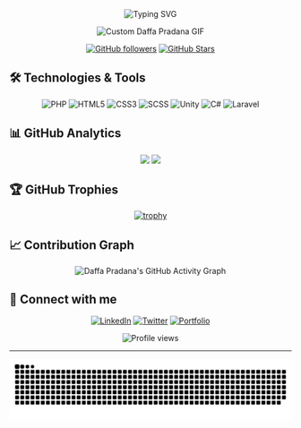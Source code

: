 <div align="center">
  <img src="https://readme-typing-svg.herokuapp.com?font=Fira+Code&weight=600&size=30&pause=1000&color=FFFFFF&center=true&vCenter=true&width=435&lines=DAFFA+PRADANA;Web+%26+Game+Developer" alt="Typing SVG" />
</div>

<p align="center">
  <img src="https://i.imgur.com/your-custom-gif.gif" width="500" alt="Custom Daffa Pradana GIF">
</p>

<div align="center">
  
  [![GitHub followers](https://img.shields.io/github/followers/daffapradana?style=for-the-badge&logo=github&logoColor=white&labelColor=black&color=black)](https://github.com/Daffapradanat)
  [![GitHub Stars](https://img.shields.io/github/stars/daffapradana?style=for-the-badge&logo=github&logoColor=white&labelColor=black&color=black)](https://github.com/Daffapradanat)

</div>

## 🛠️ Technologies & Tools

<div align="center">

  ![PHP](https://img.shields.io/badge/-PHP-777BB4?style=flat-square&logo=php&logoColor=white&labelColor=black)
  ![HTML5](https://img.shields.io/badge/-HTML5-E34F26?style=flat-square&logo=html5&logoColor=white&labelColor=black)
  ![CSS3](https://img.shields.io/badge/-CSS3-1572B6?style=flat-square&logo=css3&logoColor=white&labelColor=black)
  ![SCSS](https://img.shields.io/badge/-SCSS-CC6699?style=flat-square&logo=sass&logoColor=white&labelColor=black)
  ![Unity](https://img.shields.io/badge/-Unity-000000?style=flat-square&logo=unity&logoColor=white&labelColor=black)
  ![C#](https://img.shields.io/badge/-C%23-239120?style=flat-square&logo=c-sharp&logoColor=white&labelColor=black)
  ![Laravel](https://img.shields.io/badge/-Laravel-FF2D20?style=flat-square&logo=laravel&logoColor=white&labelColor=black)

</div>

## 📊 GitHub Analytics

<div align="center">
  <img height="180em" src="https://github-readme-stats-eight-theta.vercel.app/api?username=Daffapradanat&show_icons=true&theme=graywhite&include_all_commits=true&count_private=true"/>
  <img height="180em" src="https://github-readme-stats-eight-theta.vercel.app/api/top-langs/?username=Daffapradanat&layout=compact&langs_count=8&theme=graywhite"/>
</div>

## 🏆 GitHub Trophies

<div align="center">
  
  [![trophy](https://github-profile-trophy.vercel.app/?username=Daffapradanat&theme=oldie&column=7)](https://github.com/ryo-ma/github-profile-trophy)

</div>

## 📈 Contribution Graph

<div align="center">
  <img src="https://github-readme-activity-graph.vercel.app/graph?username=Daffapradanat&theme=react-dark" alt="Daffa Pradana's GitHub Activity Graph">
</div>

## 🔗 Connect with me

<div align="center">

  [![LinkedIn](https://img.shields.io/badge/LinkedIn-0077B5?style=for-the-badge&logo=linkedin&logoColor=white)](https://www.linkedin.com/in/your-linkedin/)
  [![Twitter](https://img.shields.io/badge/Twitter-1DA1F2?style=for-the-badge&logo=twitter&logoColor=white)](https://twitter.com/your-twitter)
  [![Portfolio](https://img.shields.io/badge/Portfolio-FF5722?style=for-the-badge&logo=todoist&logoColor=white)](https://your-portfolio-url.com)

</div>

<div align="center">
  <img src="https://komarev.com/ghpvc/?username=daffapradana&style=for-the-badge&color=grey" alt="Profile views"/>
</div>

---

<div align="center">
  <img src="https://raw.githubusercontent.com/platane/snk/output/github-contribution-grid-snake.svg" alt="Snake animation" />
</div>
